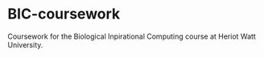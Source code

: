 # BIC-coursework
Coursework for the Biological Inpirational Computing course at Heriot Watt University.
